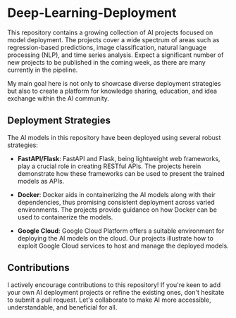 # Deep-Learning-Deployment

This repository contains a growing collection of AI projects focused on model deployment. The projects cover a wide spectrum of areas such as regression-based predictions, image classification, natural language processing (NLP), and time series analysis. Expect a significant number of new projects to be published in the coming week, as there are many currently in the pipeline.

My main goal here is not only to showcase diverse deployment strategies but also to create a platform for knowledge sharing, education, and idea exchange within the AI community.

## Deployment Strategies

The AI models in this repository have been deployed using several robust strategies:

- **FastAPI/Flask**: FastAPI and Flask, being lightweight web frameworks, play a crucial role in creating RESTful APIs. The projects herein demonstrate how these frameworks can be used to present the trained models as APIs.

- **Docker**: Docker aids in containerizing the AI models along with their dependencies, thus promising consistent deployment across varied environments. The projects provide guidance on how Docker can be used to containerize the models.

- **Google Cloud**: Google Cloud Platform offers a suitable environment for deploying the AI models on the cloud. Our projects illustrate how to exploit Google Cloud services to host and manage the deployed models.

## Contributions

I actively encourage contributions to this repository! If you're keen to add your own AI deployment projects or refine the existing ones, don't hesitate to submit a pull request. Let's collaborate to make AI more accessible, understandable, and beneficial for all.
